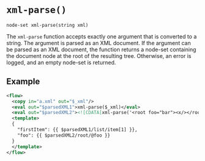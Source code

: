 # `xml-parse()`

```
node-set xml-parse(string xml)
```

The `xml-parse` function accepts exactly one argument that is converted to a string. The argument is parsed as an XML document. If the argument can be parsed as an XML document, the function returns a node-set containing the document node at the root of the resulting tree. Otherwise, an error is logged, and an empty node-set is returned.

## Example

```xml
<flow>
  <copy in="a.xml" out="$_xml"/>
  <eval out="$parsedXML1">xml-parse($_xml)</eval>
  <eval out="$parsedXML2"><![CDATA[xml-parse('<root foo="bar"><x/></root>')]]></eval>
  <template>
  {
    "firstItem": {{ $parsedXML1/list/item[1] }},
    "foo": {{ $parsedXML2/root/@foo }}
  }
  </template>
</flow>
```
